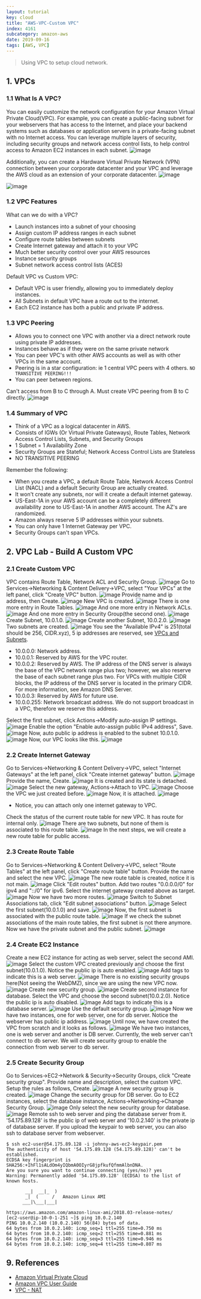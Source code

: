```yaml
---
layout: tutorial
key: cloud
title: "AWS-VPC-Custom VPC"
index: 4161
subcategory: amazon-aws
date: 2019-09-16
tags: [AWS, VPC]
---
```


> Using VPC to setup cloud network.

## 1. VPCs
### 1.1 What Is A VPC?
You can easily customize the network configuration for your Amazon Virtual Private Cloud(VPC). For example, you can create a public-facing subnet for your webservers that has access to the Internet, and place your backend systems such as databases or application servers in a private-facing subnet with no Internet access. You can leverage multiple layers of security, including security groups and network access control lists, to help control access to Amazon EC2 instances in each subnet.
![image](/assets/images/cloud/4109/vpc-high-level.png)

Additionally, you can create a Hardware Virtual Private Network (VPN) connection between your corporate datacenter and your VPC and leverage the AWS cloud as an extension of your corporate datacenter.
![image](/assets/images/cloud/4109/vpc-vpn.png)

![image](/assets/images/cloud/4109/7-1-vpc-5.png)

### 1.2 VPC Features
What can we do with a VPC?
* Launch instances into a subnet of your choosing
* Assign custom IP address ranges in each subnet
* Configure route tables between subnets
* Create Internet gateway and attach it to your VPC
* Much better security control over your AWS resources
* Instance security groups
* Subnet network access control lists (ACES)

Default VPC vs Custom VPC:
* Default VPC is user friendly, allowing you to immediately deploy instances.
* All Subnets in default VPC have a route out to the internet.
* Each EC2 instance has both a public and private IP address.

### 1.3 VPC Peering
* Allows you to connect one VPC with another via a direct network route using private IP addresses.
* Instances behave as if they were on the same private network
* You can peer VPC's with other AWS accounts as well as with other VPCs in the same account.
* Peering is in a star configuration: ie 1 central VPC peers with 4 others. `NO TRANSITIVE PEERING!!!`
* You can peer between regions.

Can't access from B to C through A. Must create VPC peering from B to C directly.
![image](/assets/images/cloud/4109/vpc-peering.jpg)

### 1.4 Summary of VPC
* Think of a VPC as a logical datacenter in AWS.
* Consists of IGWs (Or Virtual Private Gateways), Route Tables, Network Access Control Lists, Subnets, and Security Groups
* 1 Subnet = 1 Availability Zone
* Security Groups are Stateful; Network Access Control Lists are Stateless
* NO TRANSITIVE PEERING

Remember the following:
* When you create a VPC, a default Route Table, Network Access Control List (NACL) and a default Security Group are actually created.
* It won't create any subnets, nor will it create a default internet gateway.
* US-East-1A in your AWS account can be a completely different availability zone to US-East-1A in another AWS account. The AZ's are randomized.
* Amazon always reserve 5 IP addresses within your subnets.
* You can only have 1 Internet Gateway per VPC.
* Security Groups can't span VPCs.

## 2. VPC Lab - Build A Custom VPC
### 2.1 Create Custom VPC
VPC contains Route Table, Network ACL and Security Group.
![image](/assets/images/cloud/4109/7-2-create-vpc-1.png)
Go to Services->Networking & Content Delivery->VPC, select "Your VPCs" at the left panel, click "Create VPC" button.
![image](/assets/images/cloud/4109/7-2-create-vpc-2.png)
Provide name and ip address, then Create.
![image](/assets/images/cloud/4109/7-2-create-vpc-3.png)
New VPC is created.
![image](/assets/images/cloud/4109/7-2-create-vpc-4.png)
There is one more entry in Route Tables.
![image](/assets/images/cloud/4109/7-2-create-vpc-5.png)
And one more entry in Network ACLs.
![image](/assets/images/cloud/4109/7-2-create-vpc-6.png)
And one more entry in Security Group(the second one).
![image](/assets/images/cloud/4109/7-2-create-vpc-7.png)
Create Subnet, 10.0.1.0.
![image](/assets/images/cloud/4109/7-2-create-subnet-1.png)
Create another Subnet, 10.0.2.0.
![image](/assets/images/cloud/4109/7-2-create-subnet-2.png)
Two subnets are created.
![image](/assets/images/cloud/4109/7-2-create-subnet-3.png)
You see the "Available IPv4" is 251(total should be 256, CIDR.xyz), 5 ip addresses are reserved, see [VPCs and Subnets](https://docs.aws.amazon.com/vpc/latest/userguide/VPC_Subnets.html).
* 10.0.0.0: Network address.
* 10.0.0.1: Reserved by AWS for the VPC router.
* 10.0.0.2: Reserved by AWS. The IP address of the DNS server is always the base of the VPC network range plus two; however, we also reserve the base of each subnet range plus two. For VPCs with multiple CIDR blocks, the IP address of the DNS server is located in the primary CIDR. For more information, see Amazon DNS Server.
* 10.0.0.3: Reserved by AWS for future use.
* 10.0.0.255: Network broadcast address. We do not support broadcast in a VPC, therefore we reserve this address.

Select the first subnet, click Actions->Modify auto-assign IP settings.
![image](/assets/images/cloud/4109/7-2-create-subnet-4.png)
Enable the option "Enable auto-assign public IPv4 address", Save.
![image](/assets/images/cloud/4109/7-2-create-subnet-5.png)
Now, auto public ip address is enabled to the subnet 10.0.1.0.
![image](/assets/images/cloud/4109/7-2-create-subnet-6.png)
Now, our VPC looks like this.
![image](/assets/images/cloud/4109/7-2-create-subnet-7.png)

### 2.2 Create Internet Gateway
Go to Services->Networking & Content Delivery->VPC, select "Internet Gateways" at the left panel, click "Create internet gateway" button.
![image](/assets/images/cloud/4109/7-2-create-gateway-0.png)
Provide the name, Create.
![image](/assets/images/cloud/4109/7-2-create-gateway-1.png)
It is created and its state is detached.
![image](/assets/images/cloud/4109/7-2-create-gateway-2.png)
Select the new gateway, Actions->Attach to VPC.
![image](/assets/images/cloud/4109/7-2-create-gateway-3.png)
Choose the VPC we just created before.
![image](/assets/images/cloud/4109/7-2-create-gateway-4.png)
Now, it is attached.
![image](/assets/images/cloud/4109/7-2-create-gateway-5.png)
* Notice, you can attach only one internet gateway to VPC.

Check the status of the current route table for new VPC. It has route for internal only.
![image](/assets/images/cloud/4109/7-2-create-route-tables-1.png)
There are two subnets, but none of them is associated to this route table.
![image](/assets/images/cloud/4109/7-2-create-route-tables-2.png)
In the next steps, we will create a new route table for public access.
### 2.3 Create Route Table
Go to Services->Networking & Content Delivery->VPC, select "Route Tables" at the left panel, click "Create route table" button. Provide the name and select the new VPC.
![image](/assets/images/cloud/4109/7-2-create-route-tables-3.png)
The new route table is created, notice it is not main.
![image](/assets/images/cloud/4109/7-2-create-route-tables-4.png)
Click "Edit routes" button. Add two routes "0.0.0.0/0" for ipv4 and "::/0" for ipv6. Select the internet gateway created above as target.
![image](/assets/images/cloud/4109/7-2-create-route-tables-5.png)
Now we have two more routes.
![image](/assets/images/cloud/4109/7-2-create-route-tables-6.png)
Switch to Subnet Associations tab, click "Edit subnet associations" button.
![image](/assets/images/cloud/4109/7-2-create-route-tables-7.png)
Select the first subnet(10.0.1.0) and save.
![image](/assets/images/cloud/4109/7-2-create-route-tables-8.png)
Now, the first subnet is associated with the public route table.
![image](/assets/images/cloud/4109/7-2-create-route-tables-9.png)
If we check the subnet associations of the main route tables, the first subnet is not there anymore. Now we have the private subnet and the public subnet.
![image](/assets/images/cloud/4109/7-2-create-route-tables-10.png)
### 2.4 Create EC2 Instance
Create a new EC2 instance for acting as web server, select the second AMI.
![image](/assets/images/cloud/4109/7-2-create-instance-1.png)
Select the custom VPC created previously and choose the first subnet(10.0.1.0). Notice the public ip is auto enabled.
![image](/assets/images/cloud/4109/7-2-create-instance-2.png)
Add tags to indicate this is a web server.
![image](/assets/images/cloud/4109/7-2-create-instance-3.png)
There is no existing security groups here(Not seeing the WebDMZ), since we are using the new VPC now.
![image](/assets/images/cloud/4109/7-2-create-instance-4.png)
Create new security group.
![image](/assets/images/cloud/4109/7-2-create-instance-5.png)
Create second instance for database. Select the VPC and choose the second subnet(10.0.2.0).  Notice the public ip is auto disabled.
![image](/assets/images/cloud/4109/7-2-create-instance-6.png)
Add tags to indicate this is a database server.
![image](/assets/images/cloud/4109/7-2-create-instance-7.png)
Use the default security group.
![image](/assets/images/cloud/4109/7-2-create-instance-8.png)
Now we have two instances, one for web server, one for db server. Notice the webserver has public ip address.
![image](/assets/images/cloud/4109/7-2-create-instance-9.png)
Until now, we have created the VPC from scratch and it looks as follows.
![image](/assets/images/cloud/4109/7-2-create-instance-10.png)
We have two instances, one is web server and another is DB server. Currently, the web server can't connect to db server. We will create security group to enable the connection from web server to db server.
### 2.5 Create Security Group
Go to Services->EC2->Network & Security->Security Groups, click "Create security group". Provide name and description, select the custom VPC. Setup the rules as follows, Create.
![image](/assets/images/cloud/4109/7-3-create-security-group.png)
A new security group is created.
![image](/assets/images/cloud/4109/7-3-create-security-group-2.png)
Change the security group for DB server. Go to EC2 instances, select the database instance, Actions->Networking->Change Security Group.
![image](/assets/images/cloud/4109/7-3-create-security-group-3.png)
Only select the new security group for database.
![image](/assets/images/cloud/4109/7-3-create-security-group-4.png)
Remote ssh to web server and ping the database server from it. '54.175.89.128' is the public ip of web server and '10.0.2.140' is the private ip of database server. If you upload the keypair to web server, you can also ssh to database server from webserver.
```raw
$ ssh ec2-user@54.175.89.128 -i johnny-aws-ec2-keypair.pem
The authenticity of host '54.175.89.128 (54.175.89.128)' can't be established.
ECDSA key fingerprint is SHA256:+IhFl1sALdOm4yIQbmA0OIyrG8jpfkufQfmmAlbnDNA.
Are you sure you want to continue connecting (yes/no)? yes
Warning: Permanently added '54.175.89.128' (ECDSA) to the list of known hosts.

       __|  __|_  )
       _|  (     /   Amazon Linux AMI
      ___|\___|___|

https://aws.amazon.com/amazon-linux-ami/2018.03-release-notes/
[ec2-user@ip-10-0-1-251 ~]$ ping 10.0.2.140
PING 10.0.2.140 (10.0.2.140) 56(84) bytes of data.
64 bytes from 10.0.2.140: icmp_seq=1 ttl=255 time=0.750 ms
64 bytes from 10.0.2.140: icmp_seq=2 ttl=255 time=0.881 ms
64 bytes from 10.0.2.140: icmp_seq=3 ttl=255 time=0.946 ms
64 bytes from 10.0.2.140: icmp_seq=4 ttl=255 time=0.807 ms
```

## 9. References
* [Amazon Virtual Private Cloud](https://aws.amazon.com/vpc/)
* [Amazon VPC User Guide](https://docs.aws.amazon.com/vpc/latest/userguide/what-is-amazon-vpc.html)
* [VPC - NAT](https://docs.aws.amazon.com/vpc/latest/userguide/vpc-nat.html)

